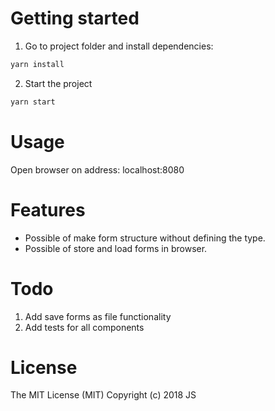 # Getting started

1. Go to project folder and install dependencies:
```bash
yarn install
```

2. Start the project
```bash
yarn start
```

# Usage

Open browser on address: localhost:8080

# Features

- Possible of make form structure without defining the type.
- Possible of store and load forms in browser.

# Todo

1. Add save forms as file functionality
2. Add tests for all components

# License

The MIT License (MIT)
Copyright (c) 2018 JS
